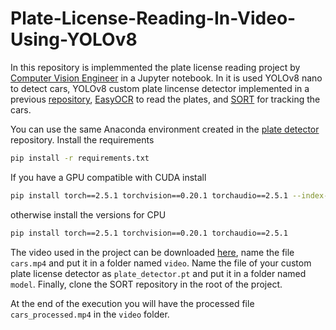 # Plate-License-Reading-In-Video-Using-YOLOv8

In this repository is implemmented the plate license reading project by [Computer Vision Engineer](https://youtu.be/fyJB1t0o0ms?si=wuu3bamSpUVoOi60) in a Jupyter notebook. In it is used YOLOv8 nano to detect cars, YOLOv8 custom plate lincense detector implemented in a previous [repository](https://github.com/GerardoRodriguezB/License-Plate-Detector-Using-YOLOv8), [EasyOCR](https://github.com/JaidedAI/EasyOCR) to read the plates, and [SORT](https://github.com/abewley/sort) for tracking the cars.


You can use the same Anaconda environment created in the [plate detector](https://github.com/GerardoRodriguezB/License-Plate-Detector-Using-YOLOv8) repository. Install the requirements

```bash
pip install -r requirements.txt
```

If you have a GPU compatible with CUDA install

```bash
pip install torch==2.5.1 torchvision==0.20.1 torchaudio==2.5.1 --index-url https://download.pytorch.org/whl/cu118
```

otherwise install the versions for CPU

```bash
pip install torch==2.5.1 torchvision==0.20.1 torchaudio==2.5.1
```

The video used in the project can be downloaded [here](https://www.pexels.com/video/traffic-flow-in-the-highway-2103099/), name the file `cars.mp4` and put it in a folder named `video`. Name the file of your custom plate license detector as `plate_detector.pt` and put it in a folder named `model`. Finally, clone the SORT repository in the root of the project. 

At the end of the execution you will have the processed file `cars_processed.mp4` in the `video` folder.











